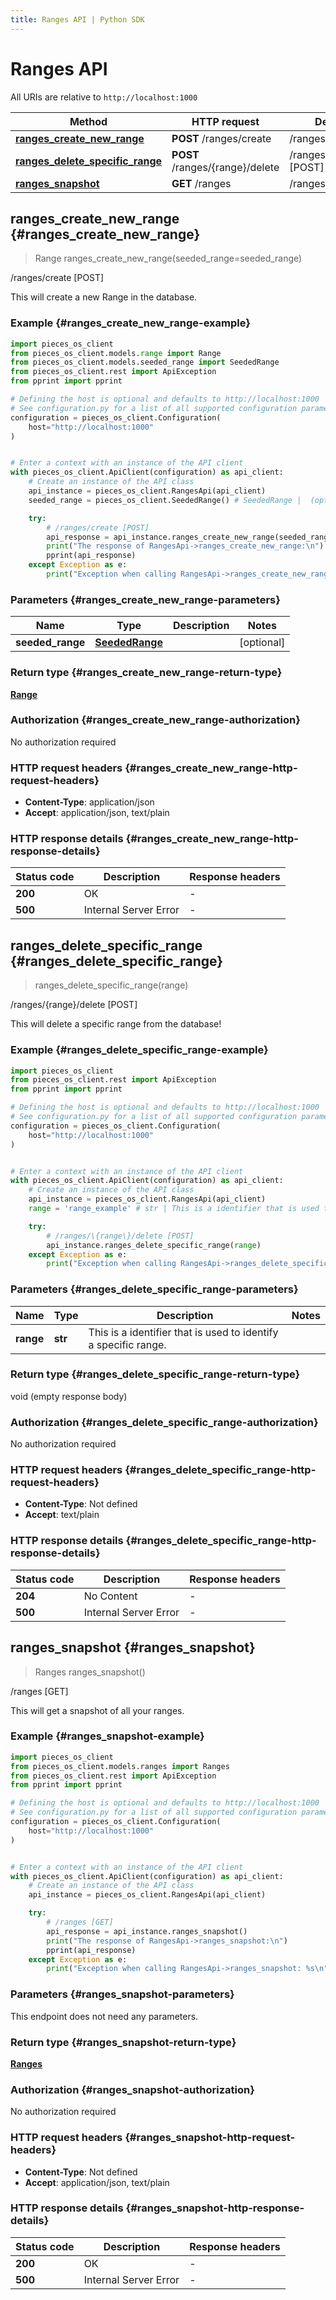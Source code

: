 ```yaml
---
title: Ranges API | Python SDK
---
```


# Ranges API

All URIs are relative to `http://localhost:1000`

Method | HTTP request | Description
------------- | ------------- | -------------
[**ranges_create_new_range**](RangesApi#ranges_create_new_range) | **POST** /ranges/create | /ranges/create [POST]
[**ranges_delete_specific_range**](RangesApi#ranges_delete_specific_range) | **POST** /ranges/\{range\}/delete | /ranges/\{range\}/delete [POST]
[**ranges_snapshot**](RangesApi#ranges_snapshot) | **GET** /ranges | /ranges [GET]


## **ranges_create_new_range** {#ranges_create_new_range}
> Range ranges_create_new_range(seeded_range=seeded_range)

/ranges/create [POST]

This will create a new Range in the database.

### Example {#ranges_create_new_range-example}


```python
import pieces_os_client
from pieces_os_client.models.range import Range
from pieces_os_client.models.seeded_range import SeededRange
from pieces_os_client.rest import ApiException
from pprint import pprint

# Defining the host is optional and defaults to http://localhost:1000
# See configuration.py for a list of all supported configuration parameters.
configuration = pieces_os_client.Configuration(
    host="http://localhost:1000"
)


# Enter a context with an instance of the API client
with pieces_os_client.ApiClient(configuration) as api_client:
    # Create an instance of the API class
    api_instance = pieces_os_client.RangesApi(api_client)
    seeded_range = pieces_os_client.SeededRange() # SeededRange |  (optional)

    try:
        # /ranges/create [POST]
        api_response = api_instance.ranges_create_new_range(seeded_range=seeded_range)
        print("The response of RangesApi->ranges_create_new_range:\n")
        pprint(api_response)
    except Exception as e:
        print("Exception when calling RangesApi->ranges_create_new_range: %s\n" % e)
```



### Parameters {#ranges_create_new_range-parameters}


Name | Type | Description  | Notes
------------- | ------------- | ------------- | -------------
 **seeded_range** | [**SeededRange**](../models/SeededRange)|  | [optional] 

### Return type {#ranges_create_new_range-return-type}

[**Range**](../models/Range)

### Authorization {#ranges_create_new_range-authorization}

No authorization required

### HTTP request headers {#ranges_create_new_range-http-request-headers}

 - **Content-Type**: application/json
 - **Accept**: application/json, text/plain


### HTTP response details {#ranges_create_new_range-http-response-details}

| Status code | Description | Response headers |
|-------------|-------------|------------------|
**200** | OK |  -  |
**500** | Internal Server Error |  -  |

## **ranges_delete_specific_range** {#ranges_delete_specific_range}
> ranges_delete_specific_range(range)

/ranges/\{range\}/delete [POST]

This will delete a specific range from the database!

### Example {#ranges_delete_specific_range-example}


```python
import pieces_os_client
from pieces_os_client.rest import ApiException
from pprint import pprint

# Defining the host is optional and defaults to http://localhost:1000
# See configuration.py for a list of all supported configuration parameters.
configuration = pieces_os_client.Configuration(
    host="http://localhost:1000"
)


# Enter a context with an instance of the API client
with pieces_os_client.ApiClient(configuration) as api_client:
    # Create an instance of the API class
    api_instance = pieces_os_client.RangesApi(api_client)
    range = 'range_example' # str | This is a identifier that is used to identify a specific range.

    try:
        # /ranges/\{range\}/delete [POST]
        api_instance.ranges_delete_specific_range(range)
    except Exception as e:
        print("Exception when calling RangesApi->ranges_delete_specific_range: %s\n" % e)
```



### Parameters {#ranges_delete_specific_range-parameters}


Name | Type | Description  | Notes
------------- | ------------- | ------------- | -------------
 **range** | **str**| This is a identifier that is used to identify a specific range. | 

### Return type {#ranges_delete_specific_range-return-type}

void (empty response body)

### Authorization {#ranges_delete_specific_range-authorization}

No authorization required

### HTTP request headers {#ranges_delete_specific_range-http-request-headers}

 - **Content-Type**: Not defined
 - **Accept**: text/plain


### HTTP response details {#ranges_delete_specific_range-http-response-details}

| Status code | Description | Response headers |
|-------------|-------------|------------------|
**204** | No Content |  -  |
**500** | Internal Server Error |  -  |

## **ranges_snapshot** {#ranges_snapshot}
> Ranges ranges_snapshot()

/ranges [GET]

This will get a snapshot of all your ranges.

### Example {#ranges_snapshot-example}


```python
import pieces_os_client
from pieces_os_client.models.ranges import Ranges
from pieces_os_client.rest import ApiException
from pprint import pprint

# Defining the host is optional and defaults to http://localhost:1000
# See configuration.py for a list of all supported configuration parameters.
configuration = pieces_os_client.Configuration(
    host="http://localhost:1000"
)


# Enter a context with an instance of the API client
with pieces_os_client.ApiClient(configuration) as api_client:
    # Create an instance of the API class
    api_instance = pieces_os_client.RangesApi(api_client)

    try:
        # /ranges [GET]
        api_response = api_instance.ranges_snapshot()
        print("The response of RangesApi->ranges_snapshot:\n")
        pprint(api_response)
    except Exception as e:
        print("Exception when calling RangesApi->ranges_snapshot: %s\n" % e)
```



### Parameters {#ranges_snapshot-parameters}

This endpoint does not need any parameters.

### Return type {#ranges_snapshot-return-type}

[**Ranges**](../models/Ranges)

### Authorization {#ranges_snapshot-authorization}

No authorization required

### HTTP request headers {#ranges_snapshot-http-request-headers}

 - **Content-Type**: Not defined
 - **Accept**: application/json, text/plain


### HTTP response details {#ranges_snapshot-http-response-details}

| Status code | Description | Response headers |
|-------------|-------------|------------------|
**200** | OK |  -  |
**500** | Internal Server Error |  -  |

